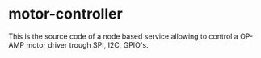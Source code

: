 motor-controller
================
This is the source code of a node based service allowing to control a OP-AMP motor driver trough SPI, I2C, GPIO's.
